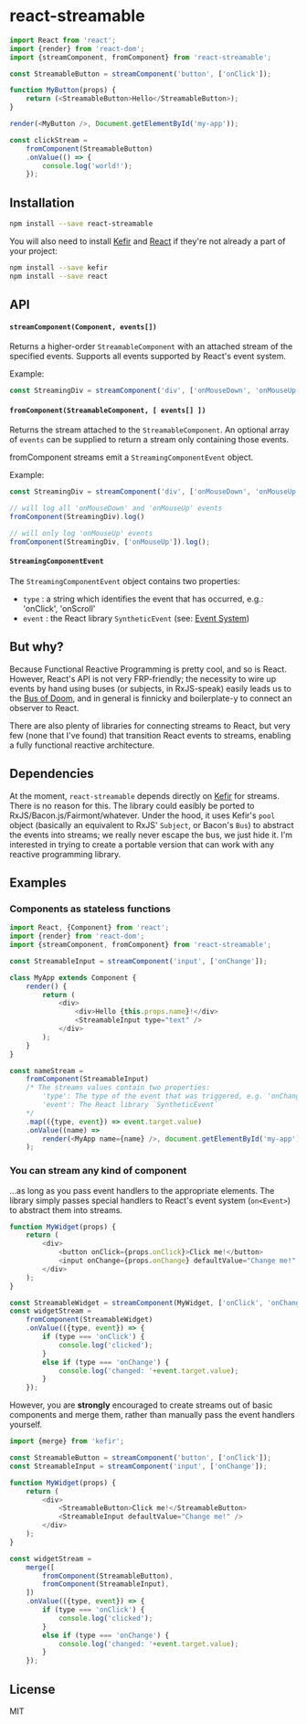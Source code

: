 # react-streamable

```javascript
import React from 'react';
import {render} from 'react-dom';
import {streamComponent, fromComponent} from 'react-streamable';

const StreamableButton = streamComponent('button', ['onClick']);

function MyButton(props) {
	return (<StreamableButton>Hello</StreamableButton>);
}

render(<MyButton />, Document.getElementById('my-app'));

const clickStream =
	fromComponent(StreamableButton)
	.onValue(() => {
		console.log('world!');
	});

```

## Installation

```bash
npm install --save react-streamable
```

You will also need to install [Kefir](https://github.com/rpominov/kefir) and [React](https://github.com/facebook/react) if they're not already a part of your project:

```bash
npm install --save kefir
npm install --save react
```

## API

#### `streamComponent(Component, events[])`
Returns a higher-order `StreamableComponent` with an attached stream of the specified events. Supports all events supported by React's event system.

Example:
```javascript
const StreamingDiv = streamComponent('div', ['onMouseDown', 'onMouseUp']);
```

#### `fromComponent(StreamableComponent, [ events[] ])`
Returns the stream attached to the `StreamableComponent`. An optional array of `events` can be supplied to return a stream only containing those events.

fromComponent streams emit a `StreamingComponentEvent` object.

Example:
```javascript
const StreamingDiv = streamComponent('div', ['onMouseDown', 'onMouseUp']);

// will log all 'onMouseDown' and 'onMouseUp' events
fromComponent(StreamingDiv).log()

// will only log 'onMouseUp' events
fromComponent(StreamingDiv, ['onMouseUp']).log();
```

#### `StreamingComponentEvent`

The `StreamingComponentEvent` object contains two properties:
- `type` : a string which identifies the event that has occurred, e.g.: 'onClick', 'onScroll'
- `event` : the React library `SyntheticEvent` (see: [Event System](https://facebook.github.io/react/docs/events.html))

## But why?

Because Functional Reactive Programming is pretty cool, and so is React. However, React's API is not very FRP-friendly; the necessity to wire up events by hand using buses (or subjects, in RxJS-speak) easily leads us to the [Bus of Doom](https://gist.github.com/jonifreeman/5131428a9f04b69a76ae), and in general is finnicky and boilerplate-y to connect an observer to React.

There are also plenty of libraries for connecting streams to React, but very few (none that I've found) that transition React events to streams, enabling a fully functional reactive architecture.

## Dependencies

At the moment, `react-streamable` depends directly on [Kefir](https://rpominov.github.io/kefir/) for streams. There is no reason for this. The library could easibly be ported to RxJS/Bacon.js/Fairmont/whatever. Under the hood, it uses Kefir's `pool` object (basically an equivalent to RxJS' `Subject`, or Bacon's `Bus`) to abstract the events into streams; we really never escape the bus, we just hide it. I'm interested in trying to create a portable version that can work with any reactive programming library.

## Examples

### Components as stateless functions

```javascript
import React, {Component} from 'react';
import {render} from 'react-dom';
import {streamComponent, fromComponent} from 'react-streamable';

const StreamableInput = streamComponent('input', ['onChange']);

class MyApp extends Component {
	render() {
		return (
			<div>
				<div>Hello {this.props.name}!</div>
				<StreamableInput type="text" />
			</div>
		);
	}
}

const nameStream =
	fromComponent(StreamableInput)
	/* The streams values contain two properties:
		'type': The type of the event that was triggered, e.g. 'onChange'
		'event': The React library `SyntheticEvent`
	*/
	.map(({type, event}) => event.target.value)
	.onValue((name) => 
		render(<MyApp name={name} />, document.getElementById('my-app'))
	);

```

### You can stream any kind of component
...as long as you pass event handlers to the appropriate elements. The library simply passes special handlers to React's event system (`on<Event>`) to abstract them into streams.

```javascript
function MyWidget(props) {
	return (
		<div>
			<button onClick={props.onClick}>Click me!</button>
			<input onChange={props.onChange} defaultValue="Change me!" />
		</div>
	);
}

const StreamableWidget = streamComponent(MyWidget, ['onClick', 'onChange']);
const widgetStream = 
	fromComponent(StreamableWidget)
	.onValue(({type, event}) => {
		if (type === 'onClick') {
			console.log('clicked');
		}
		else if (type === 'onChange') {
			console.log('changed: '+event.target.value);
		}
	});
```

However, you are **strongly** encouraged to create streams out of basic components and merge them, rather than manually pass the event handlers yourself. 

```javascript
import {merge} from 'kefir';

const StreamableButton = streamComponent('button', ['onClick']);
const StreamableInput = streamComponent('input', ['onChange']);

function MyWidget(props) {
	return (
		<div>
			<StreamableButton>Click me!</StreamableButton>
			<StreamableInput defaultValue="Change me!" />
		</div>
	);
}

const widgetStream = 
	merge([
		fromComponent(StreamableButton),
		fromComponent(StreamableInput),
	])
	.onValue(({type, event}) => {
		if (type === 'onClick') {
			console.log('clicked');
		}
		else if (type === 'onChange') {
			console.log('changed: '+event.target.value);
		}
	});
```



## License

MIT


